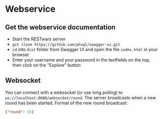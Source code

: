 # Webservice
## Get the webservice documentation
* Start the RESTwars server
* `git clone https://github.com/phxql/swagger-ui.git`
* `cd` into `dist` folder from Swagger UI and open the file `index.html` in your browser
* Enter your username and your password in the textfields on the top, then click on the "Explore" button

## Websocket
You can connect with a websocket (or use long polling) to `ws://localhost:8080/websocket/round`. The server
 broadcasts when a new round has been started. Format of the new round broadcast:

```json
{"round": 15}
```